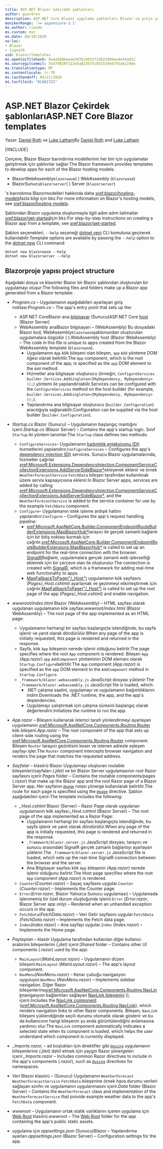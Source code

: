 ```yaml
---
title: ASP.NET Blazor Çekirdek şablonları
author: guardrex
description: ASP.NET Core Blazor uygulama şablonları Blazor ve proje yapısı hakkında bilgi edinin.
monikerRange: '>= aspnetcore-3.1'
ms.author: riande
ms.custom: mvc
ms.date: 04/19/2020
no-loc:
- Blazor
- SignalR
uid: blazor/templates
ms.openlocfilehash: 0a4a508beeae3d7bc665372d925989aa4e34ad52
ms.sourcegitcommit: 5547d920f322e5a823575c031529e4755ab119de
ms.translationtype: MT
ms.contentlocale: tr-TR
ms.lasthandoff: 04/21/2020
ms.locfileid: "81661721"
---
```

# <a name="aspnet-core-opno-locblazor-templates"></a><span data-ttu-id="31cde-103">ASP.NET Blazor Çekirdek şablonları</span><span class="sxs-lookup"><span data-stu-id="31cde-103">ASP.NET Core Blazor templates</span></span>

<span data-ttu-id="31cde-104">Yazar: [Daniel Roth](https://github.com/danroth27) ve [Luke Latham](https://github.com/guardrex)</span><span class="sxs-lookup"><span data-stu-id="31cde-104">By [Daniel Roth](https://github.com/danroth27) and [Luke Latham](https://github.com/guardrex)</span></span>

[!INCLUDE[](~/includes/blazorwasm-preview-notice.md)]

<span data-ttu-id="31cde-105">Çerçeve, Blazor Blazor barındırma modellerinin her biri için uygulamalar geliştirmek için şablonlar sağlar:</span><span class="sxs-lookup"><span data-stu-id="31cde-105">The Blazor framework provides templates to develop apps for each of the Blazor hosting models:</span></span>

* Blazor<span data-ttu-id="31cde-106">WebAssembly`blazorwasm`( )</span><span class="sxs-lookup"><span data-stu-id="31cde-106"> WebAssembly (`blazorwasm`)</span></span>
* Blazor<span data-ttu-id="31cde-107">Sunucu`blazorserver`( )</span><span class="sxs-lookup"><span data-stu-id="31cde-107"> Server (`blazorserver`)</span></span>

<span data-ttu-id="31cde-108">'s barındırma Blazormodelleri hakkında daha <xref:blazor/hosting-models>fazla bilgi için bkz.</span><span class="sxs-lookup"><span data-stu-id="31cde-108">For more information on Blazor's hosting models, see <xref:blazor/hosting-models>.</span></span>

<span data-ttu-id="31cde-109">Şablondan Blazor uygulama oluşturmayla ilgili adım adım talimatlar <xref:blazor/get-started>için bkz.</span><span class="sxs-lookup"><span data-stu-id="31cde-109">For step-by-step instructions on creating a Blazor app from a template, see <xref:blazor/get-started>.</span></span>

<span data-ttu-id="31cde-110">Şablon seçenekleri, `--help` seçeneği [dotnet yeni](/dotnet/core/tools/dotnet-new) CLI komutuna geçirerek kullanılabilir:</span><span class="sxs-lookup"><span data-stu-id="31cde-110">Template options are available by passing the `--help` option to the [dotnet new](/dotnet/core/tools/dotnet-new) CLI command:</span></span>

```dotnetcli
dotnet new blazorwasm --help
dotnet new blazorserver --help
```

## <a name="opno-locblazor-project-structure"></a>Blazor<span data-ttu-id="31cde-111">proje yapısı</span><span class="sxs-lookup"><span data-stu-id="31cde-111"> project structure</span></span>

<span data-ttu-id="31cde-112">Aşağıdaki dosya ve klasörler Blazor bir Blazor şablondan oluşturulan bir uygulamayı oluşur:</span><span class="sxs-lookup"><span data-stu-id="31cde-112">The following files and folders make up a Blazor app generated from a Blazor template:</span></span>

* <span data-ttu-id="31cde-113">*Program.cs* &ndash; Uygulamanın aşağıdakileri ayarlayan giriş noktası:</span><span class="sxs-lookup"><span data-stu-id="31cde-113">*Program.cs* &ndash; The app's entry point that sets up the:</span></span>

  * <span data-ttu-id="31cde-114">ASP.NET CoreBlazor ana [bilgisayar](xref:fundamentals/host/generic-host) (Sunucu)</span><span class="sxs-lookup"><span data-stu-id="31cde-114">ASP.NET Core [host](xref:fundamentals/host/generic-host) (Blazor Server)</span></span>
  * <span data-ttu-id="31cde-115">WebAssembly anaBlazor bilgisayarı &ndash; (WebAssembly) Bu dosyadaki Blazor kod, WebAssembly`blazorwasm`şablonundan oluşturulan uygulamalara özgüdür ( ).</span><span class="sxs-lookup"><span data-stu-id="31cde-115">WebAssembly host (Blazor WebAssembly) &ndash; The code in this file is unique to apps created from the Blazor WebAssembly template (`blazorwasm`).</span></span>
    * <span data-ttu-id="31cde-116">Uygulamanın `App` kök bileşeni olan bileşen, `app` `Add` yönteme DOM öğesi olarak belirtilir.</span><span class="sxs-lookup"><span data-stu-id="31cde-116">The `App` component, which is the root component of the app, is specified as the `app` DOM element to the `Add` method.</span></span>
    * <span data-ttu-id="31cde-117">Hizmetler ana bilgisayar oluşturucu (örneğin, `ConfigureServices` `builder.Services.AddSingleton<IMyDependency, MyDependency>();`) yöntemi ile yapılandırılabilir.</span><span class="sxs-lookup"><span data-stu-id="31cde-117">Services can be configured with the `ConfigureServices` method on the host builder (for example, `builder.Services.AddSingleton<IMyDependency, MyDependency>();`).</span></span>
    * <span data-ttu-id="31cde-118">Yapılandırma ana bilgisayar oluşturucu (`builder.Configuration`) aracılığıyla sağlanabilir.</span><span class="sxs-lookup"><span data-stu-id="31cde-118">Configuration can be supplied via the host builder (`builder.Configuration`).</span></span>

* <span data-ttu-id="31cde-119">*Startup.cs* Blazor (Sunucu) &ndash; Uygulamanın başlangıç mantığını içerir.</span><span class="sxs-lookup"><span data-stu-id="31cde-119">*Startup.cs* (Blazor Server) &ndash; Contains the app's startup logic.</span></span> <span data-ttu-id="31cde-120">Sınıf `Startup` iki yöntem tanımlar:</span><span class="sxs-lookup"><span data-stu-id="31cde-120">The `Startup` class defines two methods:</span></span>

  * <span data-ttu-id="31cde-121">`ConfigureServices`&ndash; Uygulamanın [bağımlılık enjeksiyonu (DI)](xref:fundamentals/dependency-injection) hizmetlerini yapılandırır.</span><span class="sxs-lookup"><span data-stu-id="31cde-121">`ConfigureServices` &ndash; Configures the app's [dependency injection (DI)](xref:fundamentals/dependency-injection) services.</span></span> <span data-ttu-id="31cde-122">Sunucu Blazor uygulamalarında, hizmetler çağrılar <xref:Microsoft.Extensions.DependencyInjection.ComponentServiceCollectionExtensions.AddServerSideBlazor*>ekleyerek eklenir ve örnek `WeatherForecastService` `FetchData` bileşen tarafından kullanılmak üzere servis kapsayıcısına eklenir.</span><span class="sxs-lookup"><span data-stu-id="31cde-122">In Blazor Server apps, services are added by calling <xref:Microsoft.Extensions.DependencyInjection.ComponentServiceCollectionExtensions.AddServerSideBlazor*>, and the `WeatherForecastService` is added to the service container for use by the example `FetchData` component.</span></span>
  * <span data-ttu-id="31cde-123">`Configure`&ndash; Uygulamanın istek işleme ardışık hattını yapılandırır:</span><span class="sxs-lookup"><span data-stu-id="31cde-123">`Configure` &ndash; Configures the app's request handling pipeline:</span></span>
    * <span data-ttu-id="31cde-124"><xref:Microsoft.AspNetCore.Builder.ComponentEndpointRouteBuilderExtensions.MapBlazorHub*>tarayıcı ile gerçek zamanlı bağlantı için bir bitiş noktası kurmak için çağrılır.</span><span class="sxs-lookup"><span data-stu-id="31cde-124"><xref:Microsoft.AspNetCore.Builder.ComponentEndpointRouteBuilderExtensions.MapBlazorHub*> is called to set up an endpoint for the real-time connection with the browser.</span></span> <span data-ttu-id="31cde-125">[SignalR](xref:signalr/introduction)Bağlantı, uygulamalara gerçek zamanlı web işlevselliği eklemek için bir çerçeve olan ile oluşturulur.</span><span class="sxs-lookup"><span data-stu-id="31cde-125">The connection is created with [SignalR](xref:signalr/introduction), which is a framework for adding real-time web functionality to apps.</span></span>
    * <span data-ttu-id="31cde-126">[MapFallbackToPage("/_Host")](xref:Microsoft.AspNetCore.Builder.RazorPagesEndpointRouteBuilderExtensions.MapFallbackToPage*) uygulamanın kök sayfasını *(Pages/_Host.cshtml)* ayarlamak ve gezinmeyi etkinleştirmek için çağrılır.</span><span class="sxs-lookup"><span data-stu-id="31cde-126">[MapFallbackToPage("/_Host")](xref:Microsoft.AspNetCore.Builder.RazorPagesEndpointRouteBuilderExtensions.MapFallbackToPage*) is called to set up the root page of the app (*Pages/_Host.cshtml*) and enable navigation.</span></span>

* <span data-ttu-id="31cde-127">*wwwroot/index.html* Blazor (WebAssembly) &ndash; HTML sayfası olarak uygulanan uygulamanın kök sayfası:</span><span class="sxs-lookup"><span data-stu-id="31cde-127">*wwwroot/index.html* (Blazor WebAssembly) &ndash; The root page of the app implemented as an HTML page:</span></span>
  * <span data-ttu-id="31cde-128">Uygulamanın herhangi bir sayfası başlangıçta istendiğinde, bu sayfa işlenir ve yanıt olarak döndürülür.</span><span class="sxs-lookup"><span data-stu-id="31cde-128">When any page of the app is initially requested, this page is rendered and returned in the response.</span></span>
  * <span data-ttu-id="31cde-129">Sayfa, kök `App` bileşenin nerede işlenir olduğunu belirtir.</span><span class="sxs-lookup"><span data-stu-id="31cde-129">The page specifies where the root `App` component is rendered.</span></span> <span data-ttu-id="31cde-130">Bileşen `App` *(App.razor)* `app` `AddComponent` yönteminin DOM elemanı olarak `Startup.Configure`belirtilir.</span><span class="sxs-lookup"><span data-stu-id="31cde-130">The `App` component (*App.razor*) is specified as the `app` DOM element to the `AddComponent` method in `Startup.Configure`.</span></span>
  * <span data-ttu-id="31cde-131">`_framework/blazor.webassembly.js` JavaScript dosyası yüklenir:</span><span class="sxs-lookup"><span data-stu-id="31cde-131">The `_framework/blazor.webassembly.js` JavaScript file is loaded, which:</span></span>
    * <span data-ttu-id="31cde-132">.NET çalışma saatini, uygulamayı ve uygulamanın bağımlılıklarını indirir.</span><span class="sxs-lookup"><span data-stu-id="31cde-132">Downloads the .NET runtime, the app, and the app's dependencies.</span></span>
    * <span data-ttu-id="31cde-133">Uygulamayı çalıştırmak için çalışma süresini başlangıç olarak değerlendirir.</span><span class="sxs-lookup"><span data-stu-id="31cde-133">Initializes the runtime to run the app.</span></span>

* <span data-ttu-id="31cde-134">*App.razor* &ndash; Bileşeni kullanarak istemci tarafı yönlendirmeyi ayarlayan uygulamanın <xref:Microsoft.AspNetCore.Components.Routing.Router> kök bileşeni.</span><span class="sxs-lookup"><span data-stu-id="31cde-134">*App.razor* &ndash; The root component of the app that sets up client-side routing using the <xref:Microsoft.AspNetCore.Components.Routing.Router> component.</span></span> <span data-ttu-id="31cde-135">Bileşen `Router` tarayıcı gezintisini keser ve istenen adresle eşleşen sayfayı işler.</span><span class="sxs-lookup"><span data-stu-id="31cde-135">The `Router` component intercepts browser navigation and renders the page that matches the requested address.</span></span>

* <span data-ttu-id="31cde-136">*Sayfalar* &ndash; klasörü Blazor Uygulamayı oluşturan routable bileşenleri/sayfaları *(.jilet)* ve bir Blazor Server uygulamasının root Razor sayfasını içerir.</span><span class="sxs-lookup"><span data-stu-id="31cde-136">*Pages* folder &ndash; Contains the routable components/pages (*.razor*) that make up the Blazor app and the root Razor page of a Blazor Server app.</span></span> <span data-ttu-id="31cde-137">Her sayfanın [`@page`](xref:mvc/views/razor#page) rotası yönerge kullanılarak belirtilir.</span><span class="sxs-lookup"><span data-stu-id="31cde-137">The route for each page is specified using the [`@page`](xref:mvc/views/razor#page) directive.</span></span> <span data-ttu-id="31cde-138">Şablon aşağıdakileri içerir:</span><span class="sxs-lookup"><span data-stu-id="31cde-138">The template includes the following:</span></span>
  * <span data-ttu-id="31cde-139">*_Host.cshtml* Blazor (Server) &ndash; Razor Page olarak uygulanan uygulamanın kök sayfası:</span><span class="sxs-lookup"><span data-stu-id="31cde-139">*_Host.cshtml* (Blazor Server) &ndash; The root page of the app implemented as a Razor Page:</span></span>
    * <span data-ttu-id="31cde-140">Uygulamanın herhangi bir sayfası başlangıçta istendiğinde, bu sayfa işlenir ve yanıt olarak döndürülür.</span><span class="sxs-lookup"><span data-stu-id="31cde-140">When any page of the app is initially requested, this page is rendered and returned in the response.</span></span>
    * <span data-ttu-id="31cde-141">`_framework/blazor.server.js` JavaScript dosyası, tarayıcı ve sunucu arasındaki SignalR gerçek zamanlı bağlantıyı ayarlayan yüklenir.</span><span class="sxs-lookup"><span data-stu-id="31cde-141">The `_framework/blazor.server.js` JavaScript file is loaded, which sets up the real-time SignalR connection between the browser and the server.</span></span>
    * <span data-ttu-id="31cde-142">Ana Bilgisayar sayfası kök `App` bileşenin *(App.razor)* nerede işlenir olduğunu belirtir.</span><span class="sxs-lookup"><span data-stu-id="31cde-142">The Host page specifies where the root `App` component (*App.razor*) is rendered.</span></span>
  * <span data-ttu-id="31cde-143">`Counter`(*Counter.razor*) &ndash; Sayaç sayfasını uygular.</span><span class="sxs-lookup"><span data-stu-id="31cde-143">`Counter` (*Counter.razor*) &ndash; Implements the Counter page.</span></span>
  * <span data-ttu-id="31cde-144">`Error`(*Error.razor*, Blazor Yalnızca Sunucu uygulaması) &ndash; Uygulamada işlenmemiş bir özel durum oluştuğunda işlenir.</span><span class="sxs-lookup"><span data-stu-id="31cde-144">`Error` (*Error.razor*, Blazor Server app only) &ndash; Rendered when an unhandled exception occurs in the app.</span></span>
  * <span data-ttu-id="31cde-145">`FetchData`(*FetchData.razor*) &ndash; Veri Getir sayfasını uygular.</span><span class="sxs-lookup"><span data-stu-id="31cde-145">`FetchData` (*FetchData.razor*) &ndash; Implements the Fetch data page.</span></span>
  * <span data-ttu-id="31cde-146">`Index`(*Index.razor*) &ndash; Ana sayfayı uygular.</span><span class="sxs-lookup"><span data-stu-id="31cde-146">`Index` (*Index.razor*) &ndash; Implements the Home page.</span></span>

* <span data-ttu-id="31cde-147">*Paylaşılan* &ndash; klasör Uygulama tarafından kullanılan diğer kullanıcı arabirimi bileşenlerini (*.jilet)* içerir:</span><span class="sxs-lookup"><span data-stu-id="31cde-147">*Shared* folder &ndash; Contains other UI components (*.razor*) used by the app:</span></span>
  * <span data-ttu-id="31cde-148">`MainLayout`(*MainLayout.razor*) &ndash; Uygulamanın düzen bileşeni.</span><span class="sxs-lookup"><span data-stu-id="31cde-148">`MainLayout` (*MainLayout.razor*) &ndash; The app's layout component.</span></span>
  * <span data-ttu-id="31cde-149">`NavMenu`(*NavMenu.razor*) &ndash; Kenar çubuğu navigasyon uyguluyor.</span><span class="sxs-lookup"><span data-stu-id="31cde-149">`NavMenu` (*NavMenu.razor*) &ndash; Implements sidebar navigation.</span></span> <span data-ttu-id="31cde-150">Diğer Razor bileşenlerine<xref:Microsoft.AspNetCore.Components.Routing.NavLink>navigasyon bağlantıları sağlayan [NavLink bileşenini](xref:blazor/routing#navlink-component) (), içerir.</span><span class="sxs-lookup"><span data-stu-id="31cde-150">Includes the [NavLink component](xref:blazor/routing#navlink-component) (<xref:Microsoft.AspNetCore.Components.Routing.NavLink>), which renders navigation links to other Razor components.</span></span> <span data-ttu-id="31cde-151">Bileşen, `NavLink` bileşeni yüklendiğinde seçili durumu otomatik olarak gösterir ve bu da kullanıcının hangi bileşenin şu anda görüntülendiğini anlamasına yardımcı olur.</span><span class="sxs-lookup"><span data-stu-id="31cde-151">The `NavLink` component automatically indicates a selected state when its component is loaded, which helps the user understand which component is currently displayed.</span></span>

* <span data-ttu-id="31cde-152">*_Imports.razor,* &ndash; ad boşlukları için direktifler gibi [`@using`](xref:mvc/views/razor#using) uygulamanın bileşenlerine *(.jilet)* dahil etmek için yaygın Razor yönergeleri içerir.</span><span class="sxs-lookup"><span data-stu-id="31cde-152">*_Imports.razor* &ndash; Includes common Razor directives to include in the app's components (*.razor*), such as [`@using`](xref:mvc/views/razor#using) directives for namespaces.</span></span>

* <span data-ttu-id="31cde-153">*Veri* Blazor klasörü &ndash; (Sunucu) Uygulamanın `WeatherForecast` `WeatherForecastService` `FetchData` bileşenine örnek hava durumu verileri sağlayan sınıfın ve uygulamanın uygulanmasını içerir.</span><span class="sxs-lookup"><span data-stu-id="31cde-153">*Data* folder (Blazor Server) &ndash; Contains the `WeatherForecast` class and implementation of the `WeatherForecastService` that provide example weather data to the app's `FetchData` component.</span></span>

* <span data-ttu-id="31cde-154">*wwwroot* &ndash; Uygulamanın ortak statik varlıklarını içeren uygulama için [Web Root](xref:fundamentals/index#web-root) klasörü.</span><span class="sxs-lookup"><span data-stu-id="31cde-154">*wwwroot* &ndash; The [Web Root](xref:fundamentals/index#web-root) folder for the app containing the app's public static assets.</span></span>

* <span data-ttu-id="31cde-155">uygulama için *appsettings.json* (Sunucu)Blazor &ndash; Yapılandırma ayarları.</span><span class="sxs-lookup"><span data-stu-id="31cde-155">*appsettings.json* (Blazor Server) &ndash; Configuration settings for the app.</span></span>
